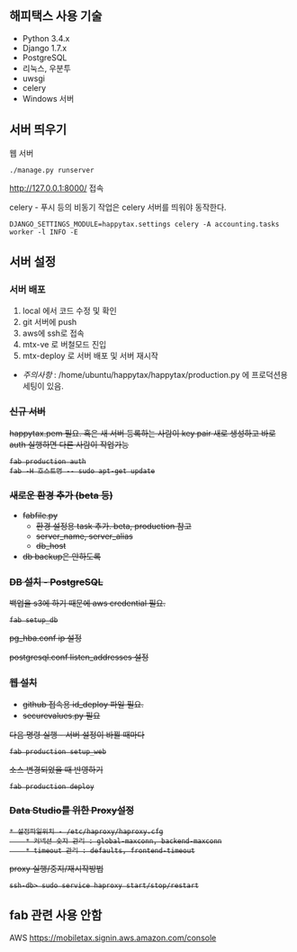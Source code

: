 ## 해피택스 사용 기술
 * Python 3.4.x
 * Django 1.7.x
 * PostgreSQL
 * 리눅스, 우분투
 * uwsgi
 * celery
 * Windows 서버


## 서버 띄우기

웹 서버

    ./manage.py runserver

http://127.0.0.1:8000/ 접속

celery - 푸시 등의 비동기 작업은 celery 서버를 띄워야 동작한다.

    DJANGO_SETTINGS_MODULE=happytax.settings celery -A accounting.tasks worker -l INFO -E

## 서버 설정
### 서버 배포
1. local 에서 코드 수정 및 확인
2. git 서버에 push
3. aws에 ssh로 접속
4. mtx-ve 로 버철모드 진입
5. mtx-deploy 로 서버 배포 및 서버 재시작

* *주의사항* : /home/ubuntu/happytax/happytax/production.py 에 프로덕션용 세팅이 있음.

<strike>

### 신규 서버
happytax.pem 필요. 혹은 새 서버 등록하는 사람이 key pair 새로 생성하고 바로 auth 실행하면 다른 사람이 작업가능

    fab production auth
    fab -H 호스트명 -- sudo apt-get update

### 새로운 환경 추가 (beta 등)
 * fabfile.py
   * 환경 설정용 task 추가. beta, production 참고
   * server_name, server_alias
   * db_host
 * db backup은 안하도록


### DB 설치 - PostgreSQL
백업을 s3에 하기 때문에 aws credential 필요.

    fab setup_db

pg_hba.conf ip 설정

postgresql.conf listen_addresses 설정

### 웹 설치
 * github 접속용 id_deploy 파일 필요.
 * securevalues.py 필요

다음 명령 실행 - 서버 설정이 바뀔 때마다

    fab production setup_web

소스 변경되었을 때 반영하기

	fab production deploy


### Data Studio를 위한 Proxy설정
    * 설정파일위치 - /etc/haproxy/haproxy.cfg
        * 커넥션 숫자 관리 : global-maxconn, backend-maxconn
        * timeout 관리 : defaults, frontend-timeout

proxy 실행/중지/재시작방법

    ssh-db> sudo service haproxy start/stop/restart
</strike>

## fab 관련 사용 안함

AWS https://mobiletax.signin.aws.amazon.com/console
